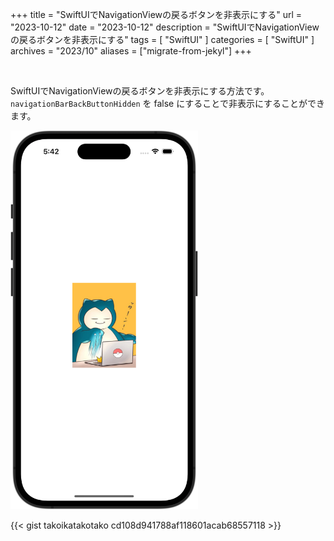+++
title = "SwiftUIでNavigationViewの戻るボタンを非表示にする"
url = "2023-10-12"
date = "2023-10-12"
description = "SwiftUIでNavigationViewの戻るボタンを非表示にする"
tags = [
  "SwiftUI"
]
categories = [
  "SwiftUI"
]
archives = "2023/10"
aliases = ["migrate-from-jekyl"]
+++

<br>

SwiftUIでNavigationViewの戻るボタンを非表示にする方法です。
`navigationBarBackButtonHidden` を false にすることで非表示にすることができます。

<img src="1.png" width="300px" alt="SwiftUIでNavigationViewの戻るボタンを非表示にする">

{{< gist takoikatakotako cd108d941788af118601acab68557118 >}}
